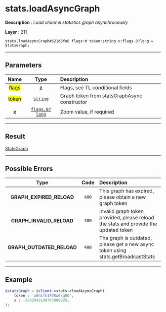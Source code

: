 # stats.loadAsyncGraph

**Description** : *Load channel statistics graph asynchronously*

**Layer** : 211

```tl
stats.loadAsyncGraph#621d5fa0 flags:# token:string x:flags.0?long = StatsGraph;
```

---

## Parameters

| Name | Type | Description |
| :---: | :---: | :--- |
| <mark>flags</mark> | [`#`](type/#) | Flags, see TL conditional fields |
| <mark>token</mark> | [`string`](type/string) | Graph token from statsGraphAsync constructor |
| **x** | [`flags.0?long`](type/long) | Zoom value, if required |

---

## Result

[StatsGraph](type/StatsGraph)

---

## Possible Errors

| Type | Code | Description |
| :---: | :---: | :--- |
| **GRAPH_EXPIRED_RELOAD** | `400` | This graph has expired, please obtain a new graph token |
| **GRAPH_INVALID_RELOAD** | `400` | Invalid graph token provided, please reload the stats and provide the updated token |
| **GRAPH_OUTDATED_RELOAD** | `400` | The graph is outdated, please get a new async token using stats.getBroadcastStats |

---

## Example

```php
$statsGraph = $client->stats->loadAsyncGraph(
	token : 'a6hLfk1FZRwGrg5Q',
	x : -2642942108743800029,
);
```